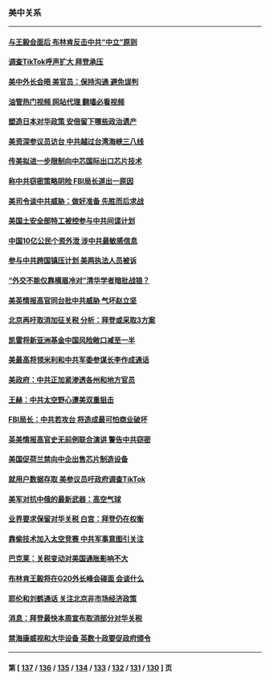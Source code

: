 ### 美中关系
---
#### [与王毅会面后 布林肯反击中共“中立”原则](../../pages/nf1412576/n13777225.md?07101245) 
#### [调查TikTok呼声扩大 拜登承压](../../pages/nf1412576/n13777106.md?07101245) 
#### [美中外长会晤 美官员：保持沟通 避免误判](../../pages/nf1412576/n13776804.md?07101245) 
#### [油管热门视频 网站代理 翻墙必看视频](http://209.222.30.114:81/youtube.html?07101245)
#### [塑造日本对华政策 安倍留下哪些政治遗产](../../pages/nf1412576/n13776740.md?07101245) 
#### [美资深参议员访台 中共越过台湾海峡三八线](../../pages/nf1412576/n13776415.md?07101245) 
#### [传美拟进一步限制向中芯国际出口芯片技术](../../pages/nf1412576/n13776630.md?07101245) 
#### [称中共窃密策略阴险 FBI局长道出一原因](../../pages/nf1412576/n13775989.md?07101245) 
#### [美司令谈中共威胁：做好准备 先胜而后求战](../../pages/nf1412576/n13776303.md?07101245) 
#### [美国土安全部特工被控参与中共间谍计划](../../pages/nf1412576/n13776011.md?07101245) 
#### [中国10亿公民个资外泄 涉中共最敏感信息](../../pages/nf1412576/n13775953.md?07101245) 
#### [参与中共跨国镇压计划 美两执法人员被诉](../../pages/nf1412576/n13775954.md?07101245) 
#### [“外交不能仅靠横眉冷对”清华学者暗批战狼？](../../pages/nf1412576/n13775921.md?07101245) 
#### [美英情报高官同台批中共威胁 气坏赵立坚](../../pages/nf1412576/n13775893.md?07101245) 
#### [北京再吁取消加征关税 分析：拜登或采取3方案](../../pages/nf1412576/n13775620.md?07101245) 
#### [凯雷将新亚洲基金中国风险敞口减至一半](../../pages/nf1412576/n13775841.md?07101245) 
#### [美最高将领米利和中共军委参谋长李作成通话](../../pages/nf1412576/n13775801.md?07101245) 
#### [美政府：中共正加紧渗透各州和地方官员](../../pages/nf1412576/n13775749.md?07101245) 
#### [王赫：中共太空野心遭美双重狙击](../../pages/nf1412576/n13775452.md?07101245) 
#### [FBI局长：中共若攻台 将造成最可怕商业破坏](../../pages/nf1412576/n13775202.md?07101245) 
#### [英美情报高官史无前例联合演讲 警告中共窃密](../../pages/nf1412576/n13775046.md?07101245) 
#### [美国促荷兰禁向中企出售芯片制造设备](../../pages/nf1412576/n13774751.md?07101245) 
#### [就用户数据存取 美参议员吁政府调查TikTok](../../pages/nf1412576/n13774633.md?07101245) 
#### [美军对抗中俄的最新武器：高空气球](../../pages/nf1412576/n13774355.md?07101245) 
#### [业界要求保留对华关税 白宫：拜登仍在权衡](../../pages/nf1412576/n13774479.md?07101245) 
#### [靠偷技术加入太空竞赛 中共军事意图引关注](../../pages/nf1412576/n13774393.md?07101245) 
#### [巴克莱：关税变动对美国通胀影响不大](../../pages/nf1412576/n13774227.md?07101245) 
#### [布林肯王毅将在G20外长峰会碰面 会谈什么](../../pages/nf1412576/n13774153.md?07101245) 
#### [耶伦和刘鹤通话 关注北京非市场经济政策](../../pages/nf1412576/n13773808.md?07101245) 
#### [消息：拜登最快本周宣布取消部分对华关税](../../pages/nf1412576/n13773604.md?07101245) 
#### [禁海康威视和大华设备 英数十政要促政府颁令](../../pages/nf1412576/n13773576.md?07101245) 

---
#### 第 [ [137](./137.md?07101245) / [136](./136.md?07101245) / [135](./135.md?07101245) / [134](./134.md?07101245) / [133](./133.md?07101245) / [132](./132.md?07101245) / [131](./131.md?07101245) / [130](./130.md?07101245) ] 页
